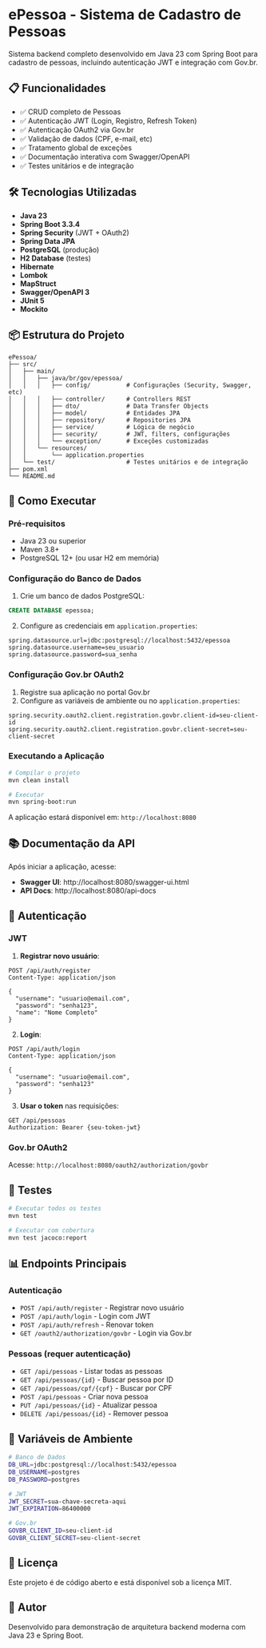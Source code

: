 # ePessoa - Sistema de Cadastro de Pessoas

Sistema backend completo desenvolvido em Java 23 com Spring Boot para cadastro de pessoas, incluindo autenticação JWT e integração com Gov.br.

## 📋 Funcionalidades

- ✅ CRUD completo de Pessoas
- ✅ Autenticação JWT (Login, Registro, Refresh Token)
- ✅ Autenticação OAuth2 via Gov.br
- ✅ Validação de dados (CPF, e-mail, etc)
- ✅ Tratamento global de exceções
- ✅ Documentação interativa com Swagger/OpenAPI
- ✅ Testes unitários e de integração

## 🛠️ Tecnologias Utilizadas

- **Java 23**
- **Spring Boot 3.3.4**
- **Spring Security** (JWT + OAuth2)
- **Spring Data JPA**
- **PostgreSQL** (produção)
- **H2 Database** (testes)
- **Hibernate**
- **Lombok**
- **MapStruct**
- **Swagger/OpenAPI 3**
- **JUnit 5**
- **Mockito**

## 📦 Estrutura do Projeto

```
ePessoa/
├── src/
│   ├── main/
│   │   ├── java/br/gov/epessoa/
│   │   │   ├── config/          # Configurações (Security, Swagger, etc)
│   │   │   ├── controller/      # Controllers REST
│   │   │   ├── dto/             # Data Transfer Objects
│   │   │   ├── model/           # Entidades JPA
│   │   │   ├── repository/      # Repositories JPA
│   │   │   ├── service/         # Lógica de negócio
│   │   │   ├── security/        # JWT, filters, configurações
│   │   │   └── exception/       # Exceções customizadas
│   │   └── resources/
│   │       └── application.properties
│   └── test/                    # Testes unitários e de integração
├── pom.xml
└── README.md
```

## 🚀 Como Executar

### Pré-requisitos

- Java 23 ou superior
- Maven 3.8+
- PostgreSQL 12+ (ou usar H2 em memória)

### Configuração do Banco de Dados

1. Crie um banco de dados PostgreSQL:
```sql
CREATE DATABASE epessoa;
```

2. Configure as credenciais em `application.properties`:
```properties
spring.datasource.url=jdbc:postgresql://localhost:5432/epessoa
spring.datasource.username=seu_usuario
spring.datasource.password=sua_senha
```

### Configuração Gov.br OAuth2

1. Registre sua aplicação no portal Gov.br
2. Configure as variáveis de ambiente ou no `application.properties`:
```properties
spring.security.oauth2.client.registration.govbr.client-id=seu-client-id
spring.security.oauth2.client.registration.govbr.client-secret=seu-client-secret
```

### Executando a Aplicação

```bash
# Compilar o projeto
mvn clean install

# Executar
mvn spring-boot:run
```

A aplicação estará disponível em: `http://localhost:8080`

## 📚 Documentação da API

Após iniciar a aplicação, acesse:

- **Swagger UI**: http://localhost:8080/swagger-ui.html
- **API Docs**: http://localhost:8080/api-docs

## 🔐 Autenticação

### JWT

1. **Registrar novo usuário**:
```http
POST /api/auth/register
Content-Type: application/json

{
  "username": "usuario@email.com",
  "password": "senha123",
  "name": "Nome Completo"
}
```

2. **Login**:
```http
POST /api/auth/login
Content-Type: application/json

{
  "username": "usuario@email.com",
  "password": "senha123"
}
```

3. **Usar o token** nas requisições:
```http
GET /api/pessoas
Authorization: Bearer {seu-token-jwt}
```

### Gov.br OAuth2

Acesse: `http://localhost:8080/oauth2/authorization/govbr`

## 🧪 Testes

```bash
# Executar todos os testes
mvn test

# Executar com cobertura
mvn test jacoco:report
```

## 📊 Endpoints Principais

### Autenticação
- `POST /api/auth/register` - Registrar novo usuário
- `POST /api/auth/login` - Login com JWT
- `POST /api/auth/refresh` - Renovar token
- `GET /oauth2/authorization/govbr` - Login via Gov.br

### Pessoas (requer autenticação)
- `GET /api/pessoas` - Listar todas as pessoas
- `GET /api/pessoas/{id}` - Buscar pessoa por ID
- `GET /api/pessoas/cpf/{cpf}` - Buscar por CPF
- `POST /api/pessoas` - Criar nova pessoa
- `PUT /api/pessoas/{id}` - Atualizar pessoa
- `DELETE /api/pessoas/{id}` - Remover pessoa

## 🔧 Variáveis de Ambiente

```bash
# Banco de Dados
DB_URL=jdbc:postgresql://localhost:5432/epessoa
DB_USERNAME=postgres
DB_PASSWORD=postgres

# JWT
JWT_SECRET=sua-chave-secreta-aqui
JWT_EXPIRATION=86400000

# Gov.br
GOVBR_CLIENT_ID=seu-client-id
GOVBR_CLIENT_SECRET=seu-client-secret
```

## 📝 Licença

Este projeto é de código aberto e está disponível sob a licença MIT.

## 👥 Autor

Desenvolvido para demonstração de arquitetura backend moderna com Java 23 e Spring Boot.


